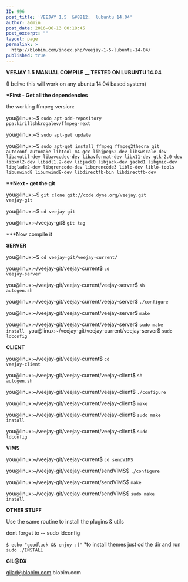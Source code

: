 ```yaml
---
ID: 996
post_title: 'VEEJAY 1.5  &#8212;  lubuntu 14.04'
author: admin
post_date: 2016-06-13 00:18:45
post_excerpt: ""
layout: page
permalink: >
  http://blobim.com/index.php/veejay-1-5-lubuntu-14-04/
published: true
---
```

<strong>VEEJAY 1.5 MANUAL COMPILE __ TESTED ON LUBUNTU 14.04</strong>

(I belive this will work on any ubuntu 14.04 based system)

<strong>*First - Get all the dependencies</strong>

the working ffmpeg version:

you@linux:~$ <code>sudo apt-add-repository ppa:kirillshkrogalev/ffmpeg-next</code>

you@linux:~$ <code>sudo apt-get update</code>

you@linux:~$ <code>sudo apt-get install ffmpeg ffmpeg2theora git autoconf automake libtool m4 gcc libjpeg62-dev libswscale-dev libavutil-dev libavcodec-dev libavformat-dev libx11-dev gtk-2.0-dev libxml2-dev libsdl1.2-dev libjack0 libjack-dev jackd1 libgmic-dev libglade2-dev libqrencode-dev libqrencode3 liblo-dev liblo-tools libunwind8 libunwind8-dev libdirectfb-bin libdirectfb-dev</code>

<strong>**Next - get the git</strong>

you@linux:~$ <code>git clone git://code.dyne.org/veejay.git veejay-git</code>

you@linux:~$ <code>cd veejay-git</code>

you@linux:~/veejay-git$ <code>git tag</code>

***Now compile it

<strong>SERVER</strong>

you@linux:~$ <code>cd veejay-git/veejay-current/</code>

you@linux:~/veejay-git/veejay-current$ <code>cd veejay-server</code>

you@linux:~/veejay-git/veejay-current/veejay-server$ <code>sh autogen.sh</code>

you@linux:~/veejay-git/veejay-current/veejay-server$ <code>./configure</code>

you@linux:~/veejay-git/veejay-current/veejay-server$ <code>make</code>

you@linux:~/veejay-git/veejay-current/veejay-server$ <code>sudo make install
</code>
you@linux:~/veejay-git/veejay-current/veejay-server$ <code>sudo ldconfig</code>

<strong>CLIENT</strong>

you@linux:~/veejay-git/veejay-current$ <code>cd veejay-client</code>

you@linux:~/veejay-git/veejay-current/veejay-client$ <code>sh autogen.sh</code>

you@linux:~/veejay-git/veejay-current/veejay-client$ <code>./configure</code>

you@linux:~/veejay-git/veejay-current/veejay-client$ <code>make</code>

you@linux:~/veejay-git/veejay-current/veejay-client$ <code>sudo make install</code>

you@linux:~/veejay-git/veejay-current/veejay-client$ <code>sudo ldconfig</code>

<strong>VIMS</strong>

you@linux:~/veejay-git/veejay-current$ <code>cd sendVIMS</code>

you@linux:~/veejay-git/veejay-current/sendVIMS$ <code>./configure</code>

you@linux:~/veejay-git/veejay-current/sendVIMS$ <code>make</code>

you@linux:~/veejay-git/veejay-current/sendVIMS$ <code>sudo make install</code>

<strong>OTHER STUFF</strong>

Use the same routine to install the plugins &amp; utils

dont forget to -- sudo ldconfig

<code>$ echo "goodluck &amp;&amp; enjoy :)"</code>
*to install themes just cd the dir and run <code>sudo ./INSTALL</code>

<strong>GIL@DX</strong>

gilad@blobim.com blobim.com